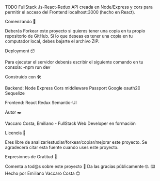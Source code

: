 TODO FullStack Js-React-Redux
API creada en Node/Express y cors para permitir el acceso del Frontend localhost:3000 (hecho en React).

Comenzando 🚀

Deberás Forkear este proyecto si quieres tener una copia en tu propio repositorio de GitHub.
Si lo que deseas es tener una copia en tu computador local, debes bajarte el archivo ZIP.


Deployment 📦

Para ejecutar el servidor deberás escribir el siguiente comando en tu consola:
-npm run dev


Construido con 🛠️

Backend:
Node
Express
Cors middleware
Passport Google oauth20
Sequelize

Frontend:
React
Redux
Semantic-UI


Autor ✒️

Vaccaro Costa, Emiliano - FullStack Web Developer en formación

Licencia 📄

Eres libre de analizar/estudiar/forkear/copiar/mejorar este proyecto. Se agradecerá citar esta fuente cuando uses este proyecto.

Expresiones de Gratitud 🎁

Comenta a tod@s sobre este proyecto 📢
Da las gracias públicamente 🤓.
⌨️ Hecho por Emiliano Vaccaro Costa 😊
